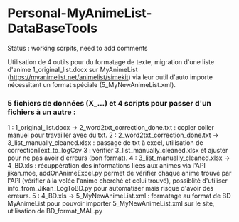 # Personal-MyAnimeList-DataBaseTools
Status : working scrpits, need to add comments

Utilisation de 4 outils pour du formatage de texte, migration d'une liste d'anime 1_original_list.docx sur MyAnimeList (https://myanimelist.net/animelist/simekit) via leur outil d'auto importe nécessitant un format spéciale (5_MyNewAnimeList.xml).

### 5 fichiers de données (X_...) et 4 scripts pour passer d'un fichiers à un autre :

1 : 1_original_list.docx -> 2_word2txt_correction_done.txt : copier coller manuel pour travailler avec du txt.
2 : 2_word2txt_correction_done.txt -> 3_list_manually_cleaned.xlsx : passage de txt à excel, utilisation de correctionText_to_logCsv
3 : vérifier 3_list_manually_cleaned.xlsx et ajuster pour ne pas avoir d'erreurs (bon format).
4 : 3_list_manually_cleaned.xlsx -> 4_BD.xls : récuppération des informations liées aux animes via l'API jikan.moe, addOnAnimeExcel.py permet de vérifier chaque anime trouvé par l'API (vérifier à la volée l'anime cherché et celui trouvé), possiblité d'utiliser info_from_Jikan_LogToBD.py pour automatiser mais risque d'avoir des erreurs.
5 : 4_BD.xls -> 5_MyNewAnimeList.xml : formatage au format de BD MyAnimeList pour pouvoir importer 5_MyNewAnimeList.xml sur le site, utilisation de BD_format_MAL.py

